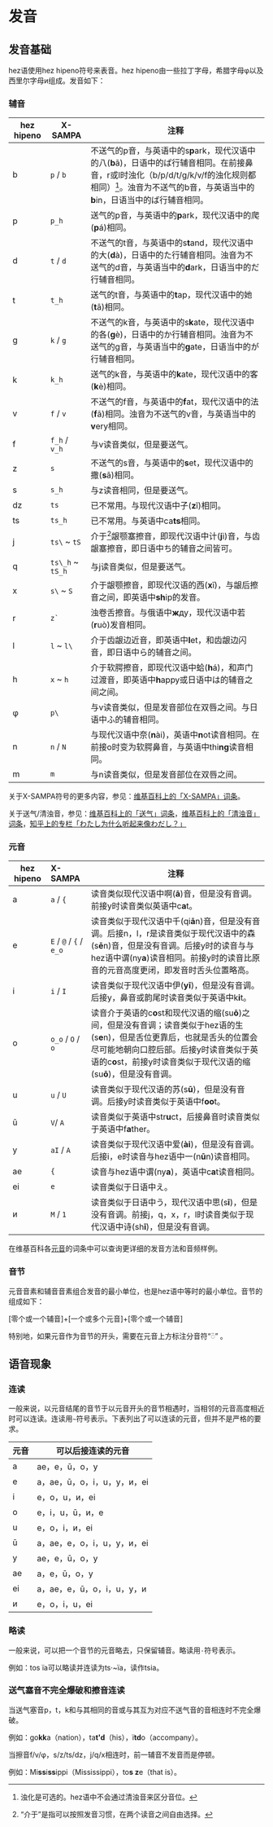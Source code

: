 # 发音

## 发音基础

hez语使用hez hipeno符号来表音。hez hipeno由一些拉丁字母，希腊字母φ以及西里尔字母и组成。发音如下：

### 辅音

| hez hipeno | X-SAMPA          | 注释                                                         |
| ---------- | ---------------- | ------------------------------------------------------------ |
| b          | `p` / `b`        | 不送气的p音，与英语中的s**p**ark，现代汉语中的八(**b**ā)，日语中的ぱ行辅音相同。在前接鼻音，r或l时浊化（b/p/d/t/g/k/v/f的浊化规则都相同）[^1]。浊音为不送气的b音，与英语当中的**b**in，日语当中的ば行辅音相同。 |
| p          | `p_h`| 送气的p音，与英语中的**p**ark，现代汉语中的爬(**p**á)相同。 |
| d          | `t` / `d`        | 不送气的t音，与英语中的s**t**and，现代汉语中的大(**d**à)，日语中的た行辅音相同。浊音为不送气的d音，与英语当中的**d**ark，日语当中的だ行辅音相同。 |
| t          | `t_h`| 送气的t音，与英语中的**t**ap，现代汉语中的她(**t**ā)相同。 |
| g          | `k` / `g`        | 不送气的k音，与英语中的s**k**ate，现代汉语中的各(**g**è)，日语中的か行辅音相同。浊音为不送气的g音，与英语当中的**g**ate，日语当中的が行辅音相同。 |
| k          | `k_h`| 送气的k音，与英语中的**k**ate，现代汉语中的客(**k**è)相同。 |
| v          | `f` / `v`        | 不送气的f音，与英语中的**f**at，现代汉语中的法(**f**ā)相同。浊音为不送气的v音，与英语当中的**v**ery相同。 |
| f          | `f_h` / `v_h`    | 与v读音类似，但是要送气。                                    |
| z          | `s`              | 不送气的s音，与英语中的**s**et，现代汉语中的撒(**s**ā)相同。 |
| s          | `s_h`            | 与z读音相同，但是要送气。                                    |
| dz         | `ts`             | 已不常用。与现代汉语中子(**z**ǐ)相同。                       |
| ts         | `ts_h`           | 已不常用。与英语中ca**ts**相同。                             |
| j          | `ts\` ~ `tS`     | 介于[^2]龈颚塞擦音，即现代汉语中计(**j**ì)音，与齿龈塞擦音，即日语中ち的辅音之间皆可。 |
| q          | `ts\_h` ~ `tS_h` | 与j读音类似，但是要送气。                                    |
| x          | `s\` ~ `S`       | 介于龈颚擦音，即现代汉语的西(**x**ī)，与龈后擦音之间，即英语中**sh**ip的发音。 |
| r          | `` z` ``         | 浊卷舌擦音。与俄语中**ж**ду，现代汉语中若(**r**uò)发音相同。 |
| l          | `l` ~ `l\`       | 介于齿龈边近音，即英语中**l**et，和齿龈边闪音，即日语中ら的辅音之间。 |
| h          | `x` ~ `h`        | 介于软腭擦音，即现代汉语中蛤(**h**á)，和声门过渡音，即英语中**h**appy或日语中は的辅音之间之间。 |
| φ          | `p\`             | 与v读音类似，但是发音部位在双唇之间。与日语中ふ的辅音相同。                        |
| n          | `n` / `N`        | 与现代汉语中奈(**n**ài)，英语中**n**ot读音相同。在前接o时变为软腭鼻音，与英语中thi**ng**读音相同。 |
| m          | `m`              | 与n读音类似，但是发音部位在双唇之间。                        |

关于X-SAMPA符号的更多内容，参见：[维基百科上的「X-SAMPA」词条](https://zh.wikipedia.org/wiki/X-SAMPA )。

关于送气/清浊音，参见：[维基百科上的「送气」词条](https://zh.wikipedia.org/wiki/%E9%80%81%E6%B0%A3>)，[维基百科上的「清浊音」词条](https://zh.wikipedia.org/wiki/%E6%B8%85%E6%BF%81%E9%9F%B3>)，[知乎上的专栏「わたし为什么听起来像わだし？」](https://zhuanlan.zhihu.com/p/47599123)

[^1]: 浊化是可选的。hez语中不会通过清浊音来区分音位。

[^2]: “介于”是指可以按照发音习惯，在两个读音之间自由选择。

### 元音

| hez hipeno | X-SAMPA                  | 注释                                                         |
| ---------- | :----------------------- | ------------------------------------------------------------ |
| a          | `a` / `{`                | 读音类似现代汉语中啊(**ā**)音，但是没有音调。前接y时读音类似英语中c**a**t。 |
| e          | `E` / `@`  / `{` / `e_o` | 读音类似于现代汉语中千(qi**ā**n)音，但是没有音调。后接n，l，r是读音类似于现代汉语中的森(s**ē**n)音，但是没有音调。后接y时的读音与与hez语中谓(ny**a**)读音相同。前接y时的读音比原音的元音高度更闭，即发音时舌头位置略高。 |
| i          | `i` / `I`                | 读音类似于现代汉语中伊(**yī**)，但是没有音调。后接y，鼻音或韵尾时读音类似于英语中k**i**t。 |
| o          | `o_o` / `O`  / `o`       | 读音介于英语的c**o**st和现代汉语的缩(su**ō**)之间，但是没有音调；读音类似于hez语的生(s**e**n)，但是舌位更靠后，也就是舌头的位置会尽可能地朝向口腔后部。后接y时读音类似于英语的c**o**st，前接y时读音类似于现代汉语的缩(su**ō**)，但是没有音调。 |
| u          | `u` / `U`                | 读音类似于现代汉语的苏(s**ū**)，但是没有音调。后接y时读音类似于英语中f**oo**t。 |
| ū          | `V`/ `A`                 | 读音类似于英语中str**u**ct，后接鼻音时读音类似于英语中f**a**ther。 |
| y          | `aI` / `A`               | 读音类似于现代汉语中爱(**ài**)，但是没有音调。后接i，e时读音与hez语中一(n**ū**n)读音相同。 |
| ae         | `{`                      | 读音与hez语中谓(ny**a**)，英语中c**a**t读音相同。                           |
| ei         | `e`                      | 读音类似于日语中え。                                         |
| и          | `M` / `1`                | 读音类似于日语中う，现代汉语中思(s**ī**)，但是没有音调。前接j，q，x，r，l时读音类似于现代汉语中诗(sh**ī**)，但是没有音调。 |

在维基百科各[元音](https://zh.wikipedia.org/wiki/%E5%85%83%E9%9F%B3)的词条中可以查询更详细的发音方法和音频样例。

### 音节

元音音素和辅音音素组合发音的最小单位，也是hez语中等时的最小单位。音节的组成如下：

[零个或一个辅音]+[一个或多个元音]+[零个或一个辅音]

特别地，如果元音作为音节的开头，需要在元音上方标注分音符“◌̈” 。

## 语音现象

### 连读

一般来说，以元音结尾的音节于以元音开头的音节相遇时，当相邻的元音高度相近时可以连读。连读用`~`符号表示。下表列出了可以连读的元音，但并不是严格的要求。

| 元音 | 可以后接连读的元音          |
| ---- | --------------------------- |
| a    | ae，e，ū，o，y              |
| e    | a，ae，ū，o，i，u，y，и，ei |
| i    | e，o，u，и，ei              |
| o    | e，i，u，ū，и，e            |
| u    | e，o，i，и，ei              |
| ū    | a，ae，e，o，i，u，y，и，ei |
| y    | ae，e，ū，o，y              |
| ae   | a，e，ū，o，y               |
| ei   | a，ae，e，ū，o，i，u，y，и  |
| и    | e，o，i，u，ei              |

### 略读

一般来说，可以把一个音节的元音略去，只保留辅音。略读用`·`符号表示。

例如：tos ïa可以略读并连读为ts·~ïa，读作tsia。

### 送气塞音不完全爆破和擦音连读

当送气塞音p，t，k和与其相同的音或与其互为对应不送气音的音相连时不完全爆破。

例如：go**kk**a（nation），ta**t'd**（his），ï**td**o（accompany）。

当擦音f/v/φ，s/z/ts/dz，j/q/x相连时，前一辅音不发音而是停顿。

例如：Mi**ss**i**ss**ippi（Mississippi），to**s z**e（that is）。

